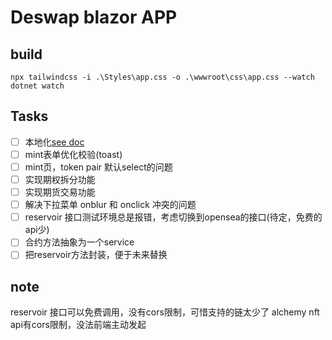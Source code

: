 # Deswap blazor APP


## build

```shell
npx tailwindcss -i .\Styles\app.css -o .\wwwroot\css\app.css --watch
dotnet watch
```

## Tasks

- [ ] 本地化[see doc](https://learn.microsoft.com/en-us/aspnet/core/blazor/globalization-localization?view=aspnetcore-8.0)
- [ ] mint表单优化校验(toast)
- [ ] mint页，token pair 默认select的问题
- [ ] 实现期权拆分功能
- [ ] 实现期货交易功能
- [ ] 解决下拉菜单 onblur 和 onclick 冲突的问题
- [ ] reservoir 接口测试环境总是报错，考虑切换到opensea的接口(待定，免费的api少)
- [ ] 合约方法抽象为一个service
- [ ] 把reservoir方法封装，便于未来替换

## note

reservoir 接口可以免费调用，没有cors限制，可惜支持的链太少了
alchemy nft api有cors限制，没法前端主动发起
